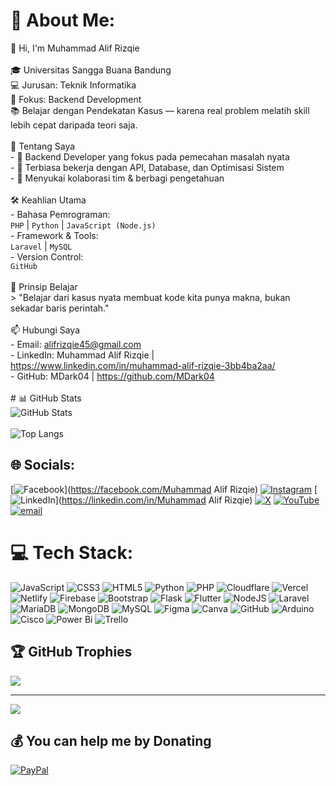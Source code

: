 # 💫 About Me:
👋 Hi, I'm Muhammad Alif Rizqie  <br><br>🎓 Universitas Sangga Buana Bandung  <br>💻 Jurusan: Teknik Informatika  <br>🔧 Fokus: Backend Development  <br>📚 Belajar dengan Pendekatan Kasus — karena real problem melatih skill lebih cepat daripada teori saja.<br><br> 🚀 Tentang Saya<br>- 🔹 Backend Developer yang fokus pada pemecahan masalah nyata<br>- 🔹 Terbiasa bekerja dengan API, Database, dan Optimisasi Sistem<br>- 🔹 Menyukai kolaborasi tim & berbagi pengetahuan<br><br> 🛠 Keahlian Utama<br>- Bahasa Pemrograman:  <br>  `PHP` | `Python` | `JavaScript (Node.js)`<br>- Framework & Tools:  <br>  `Laravel` | `MySQL` <br>- Version Control:  <br>   `GitHub`<br><br> 📌 Prinsip Belajar<br>> "Belajar dari kasus nyata membuat kode kita punya makna, bukan sekadar baris perintah."<br><br> 📫 Hubungi Saya<br>- Email: alifrizqie45@gmail.com<br>- LinkedIn: Muhammad Alif Rizqie | https://www.linkedin.com/in/muhammad-alif-rizqie-3bb4ba2aa/<br>- GitHub: MDark04 | https://github.com/MDark04<br><br># 📊 GitHub Stats<br>![GitHub Stats](https://github-readme-stats.vercel.app/api?username=MDark04&show_icons=true&theme=tokyonight)<br><br>![Top Langs](https://github-readme-stats.vercel.app/api/top-langs/?username=MDark04&layout=compact&theme=tokyonight)<br>


## 🌐 Socials:
[![Facebook](https://img.shields.io/badge/Facebook-%231877F2.svg?logo=Facebook&logoColor=white)](https://facebook.com/Muhammad Alif Rizqie) [![Instagram](https://img.shields.io/badge/Instagram-%23E4405F.svg?logo=Instagram&logoColor=white)](https://instagram.com/alifrizqie_) [![LinkedIn](https://img.shields.io/badge/LinkedIn-%230077B5.svg?logo=linkedin&logoColor=white)](https://linkedin.com/in/Muhammad Alif Rizqie) [![X](https://img.shields.io/badge/X-black.svg?logo=X&logoColor=white)](https://x.com/AlifRizqi490016) [![YouTube](https://img.shields.io/badge/YouTube-%23FF0000.svg?logo=YouTube&logoColor=white)](https://youtube.com/@alifrizqi9984) [![email](https://img.shields.io/badge/Email-D14836?logo=gmail&logoColor=white)](mailto:alifrizqie45@gmail.com) 

# 💻 Tech Stack:
![JavaScript](https://img.shields.io/badge/javascript-%23323330.svg?style=for-the-badge&logo=javascript&logoColor=%23F7DF1E) ![CSS3](https://img.shields.io/badge/css3-%231572B6.svg?style=for-the-badge&logo=css3&logoColor=white) ![HTML5](https://img.shields.io/badge/html5-%23E34F26.svg?style=for-the-badge&logo=html5&logoColor=white) ![Python](https://img.shields.io/badge/python-3670A0?style=for-the-badge&logo=python&logoColor=ffdd54) ![PHP](https://img.shields.io/badge/php-%23777BB4.svg?style=for-the-badge&logo=php&logoColor=white) ![Cloudflare](https://img.shields.io/badge/Cloudflare-F38020?style=for-the-badge&logo=Cloudflare&logoColor=white) ![Vercel](https://img.shields.io/badge/vercel-%23000000.svg?style=for-the-badge&logo=vercel&logoColor=white) ![Netlify](https://img.shields.io/badge/netlify-%23000000.svg?style=for-the-badge&logo=netlify&logoColor=#00C7B7) ![Firebase](https://img.shields.io/badge/firebase-%23039BE5.svg?style=for-the-badge&logo=firebase) ![Bootstrap](https://img.shields.io/badge/bootstrap-%238511FA.svg?style=for-the-badge&logo=bootstrap&logoColor=white) ![Flask](https://img.shields.io/badge/flask-%23000.svg?style=for-the-badge&logo=flask&logoColor=white) ![Flutter](https://img.shields.io/badge/Flutter-%2302569B.svg?style=for-the-badge&logo=Flutter&logoColor=white) ![NodeJS](https://img.shields.io/badge/node.js-6DA55F?style=for-the-badge&logo=node.js&logoColor=white) ![Laravel](https://img.shields.io/badge/laravel-%23FF2D20.svg?style=for-the-badge&logo=laravel&logoColor=white) ![MariaDB](https://img.shields.io/badge/MariaDB-003545?style=for-the-badge&logo=mariadb&logoColor=white) ![MongoDB](https://img.shields.io/badge/MongoDB-%234ea94b.svg?style=for-the-badge&logo=mongodb&logoColor=white) ![MySQL](https://img.shields.io/badge/mysql-4479A1.svg?style=for-the-badge&logo=mysql&logoColor=white) ![Figma](https://img.shields.io/badge/figma-%23F24E1E.svg?style=for-the-badge&logo=figma&logoColor=white) ![Canva](https://img.shields.io/badge/Canva-%2300C4CC.svg?style=for-the-badge&logo=Canva&logoColor=white) ![GitHub](https://img.shields.io/badge/github-%23121011.svg?style=for-the-badge&logo=github&logoColor=white) ![Arduino](https://img.shields.io/badge/-Arduino-00979D?style=for-the-badge&logo=Arduino&logoColor=white) ![Cisco](https://img.shields.io/badge/cisco-%23049fd9.svg?style=for-the-badge&logo=cisco&logoColor=black) ![Power Bi](https://img.shields.io/badge/power_bi-F2C811?style=for-the-badge&logo=powerbi&logoColor=black) ![Trello](https://img.shields.io/badge/Trello-%23026AA7.svg?style=for-the-badge&logo=Trello&logoColor=white)

## 🏆 GitHub Trophies
![](https://github-profile-trophy.vercel.app/?username=MDark04&theme=radical&no-frame=false&no-bg=true&margin-w=4)

---
[![](https://visitcount.itsvg.in/api?id=MDark04&icon=0&color=9)](https://visitcount.itsvg.in)

  ## 💰 You can help me by Donating
  [![PayPal](https://img.shields.io/badge/PayPal-00457C?style=for-the-badge&logo=paypal&logoColor=white)](https://paypal.me/MuhammadAlif04) 

  
<!-- Proudly created with GPRM ( https://gprm.itsvg.in ) -->
